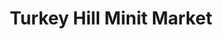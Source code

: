 ---
title: "Turkey Hill Minit Market"
url: /lebanon/turkey-hill-minit-market/
shop: Lebensmittel
---